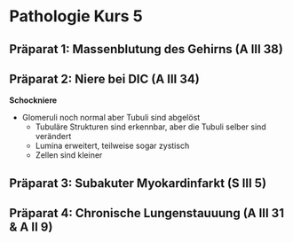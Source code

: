 # Pathologie Kurs 5

## Präparat 1: Massenblutung des Gehirns (A III 38)



## Präparat 2: Niere bei DIC (A III 34)

**Schockniere**



- Glomeruli noch normal aber Tubuli sind abgelöst
  - Tubuläre Strukturen sind erkennbar, aber die Tubuli selber sind verändert
  - Lumina erweitert, teilweise sogar zystisch
  - Zellen sind kleiner 

## Präparat 3: Subakuter Myokardinfarkt (S III 5)



## Präparat 4: Chronische Lungenstauuung (A III 31 & A II 9)